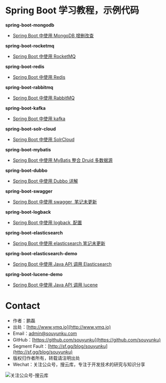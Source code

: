 # Spring Boot 学习教程，示例代码

**spring-boot-mongodb**  
- [Spring Boot 中使用 MongoDB 增删改查](http://www.ymq.io/2018/02/05/spring-boot-mongodb-example/)

**spring-boot-rocketmq**  
- [Spring Boot 中使用 RocketMQ](http://www.ymq.io/2018/02/02/spring-boot-rocketmq-example/)

**spring-boot-redis**  
- [Spring Boot 中使用 Redis](http://www.ymq.io/2017/10/16/redis-jedis-spring-boot-example/)

**spring-boot-rabbitmq**
- [Spring Boot 中使用 RabbitMQ](http://www.ymq.io/2017/10/26/rabbitmq-spring-boot-example/)

**spring-boot-kafka**
- [Spring Boot 中使用 kafka](http://www.ymq.io/2017/10/17/kafka-spring-boot-example/)

**spring-boot-solr-cloud**
- [Spring Boot 中使用 SolrCloud](http://www.ymq.io/2017/10/18/solr-cloud-spring-boot-example/)

**spring-boot-mybatis**
- [Spring Boot 中使用 MyBatis 整合 Druid 多数据源](http://www.ymq.io/2017/10/20/mybatis-spring-boot-example/)

**spring-boot-dubbo**
- [Spring Boot 中使用 Dubbo 详解](http://www.ymq.io/2017/10/27/dubbo-spring-boot-example/)

**spring-boot-swagger**
- [Spring Boot 中使用 swagger  笔记未更新 ]()

**spring-boot-logback**
- [Spring Boot 中使用 logback  配置 ](http://www.ymq.io/2017/10/30/spring-boot-logback-example/)

**spring-boot-elasticsearch**
- [Spring Boot 中使用 elasticsearch  笔记未更新 ]()

**spring-boot-elasticsearch-demo**
- [Spring Boot 中使用 Java API 调用 Elasticsearch](http://www.ymq.io/2017/11/06/ElasticSearch-example/)

**spring-boot-lucene-demo**
- [Spring Boot 中使用 Java API 调用 lucene](http://www.ymq.io/2017/11/06/lucene-example/)

# Contact

 - 作者：鹏磊  
 - 出处：[http://www.ymq.io](http://www.ymq.io)  
 - Email：[admin@souyunku.com](admin@souyunku.com)  
 - GitHub：[https://github.com/souyunku](https://github.com/souyunku)  
 - Segment Fault：[http://sf.gg/blog/souyunku](http://sf.gg/blog/souyunku)  
 - 版权归作者所有，转载请注明出处
 - Wechat：关注公众号，搜云库，专注于开发技术的研究与知识分享
 
![关注公众号-搜云库](http://www.ymq.io/images/souyunku.png "搜云库")
